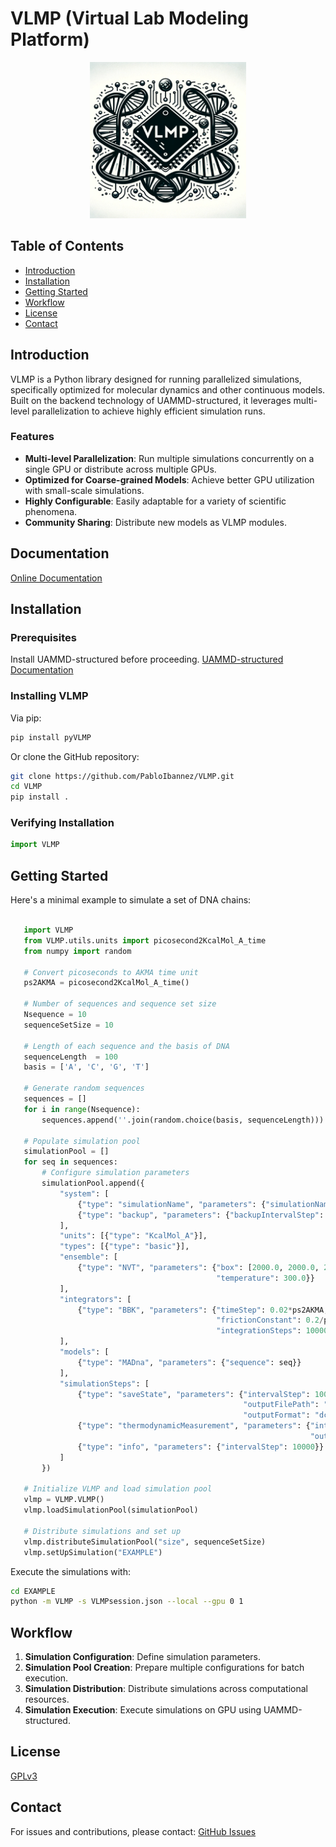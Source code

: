 # VLMP (Virtual Lab Modeling Platform)

<p align="center">
    <img src="https://github.com/PabloIbannez/VLMP/blob/main/docs/_images/logo.png" width="250">  
</p>

## Table of Contents

- [Introduction](#introduction)
- [Installation](#installation)
- [Getting Started](#getting-started)
- [Workflow](#workflow)
- [License](#license)
- [Contact](#contact)

## Introduction

VLMP is a Python library designed for running parallelized simulations, specifically optimized for molecular dynamics and other continuous models. Built on the backend technology of UAMMD-structured, it leverages multi-level parallelization to achieve highly efficient simulation runs.

### Features

- **Multi-level Parallelization**: Run multiple simulations concurrently on a single GPU or distribute across multiple GPUs.
- **Optimized for Coarse-grained Models**: Achieve better GPU utilization with small-scale simulations.
- **Highly Configurable**: Easily adaptable for a variety of scientific phenomena.
- **Community Sharing**: Distribute new models as VLMP modules.

## Documentation

[Online Documentation](https://vlmp.readthedocs.io/en/latest/)

## Installation

### Prerequisites

Install UAMMD-structured before proceeding. [UAMMD-structured Documentation](https://uammd-structured.readthedocs.io/en/latest/)

### Installing VLMP

Via pip:
```bash
pip install pyVLMP
```

Or clone the GitHub repository:

```bash
git clone https://github.com/PabloIbannez/VLMP.git
cd VLMP
pip install .
```

### Verifying Installation

```python
import VLMP
```

## Getting Started

Here's a minimal example to simulate a set of DNA chains:

```python

   import VLMP
   from VLMP.utils.units import picosecond2KcalMol_A_time
   from numpy import random

   # Convert picoseconds to AKMA time unit
   ps2AKMA = picosecond2KcalMol_A_time()

   # Number of sequences and sequence set size
   Nsequence = 10
   sequenceSetSize = 10

   # Length of each sequence and the basis of DNA
   sequenceLength  = 100
   basis = ['A', 'C', 'G', 'T']

   # Generate random sequences
   sequences = []
   for i in range(Nsequence):
       sequences.append(''.join(random.choice(basis, sequenceLength)))

   # Populate simulation pool
   simulationPool = []
   for seq in sequences:
       # Configure simulation parameters
       simulationPool.append({
           "system": [
               {"type": "simulationName", "parameters": {"simulationName": seq}},
               {"type": "backup", "parameters": {"backupIntervalStep": 100000}}
           ],
           "units": [{"type": "KcalMol_A"}],
           "types": [{"type": "basic"}],
           "ensemble": [
               {"type": "NVT", "parameters": {"box": [2000.0, 2000.0, 2000.0],
                                              "temperature": 300.0}}
           ],
           "integrators": [
               {"type": "BBK", "parameters": {"timeStep": 0.02*ps2AKMA,
                                              "frictionConstant": 0.2/ps2AKMA,
                                              "integrationSteps": 1000000}}
           ],
           "models": [
               {"type": "MADna", "parameters": {"sequence": seq}}
           ],
           "simulationSteps": [
               {"type": "saveState", "parameters": {"intervalStep": 10000,
                                                    "outputFilePath": "traj",
                                                    "outputFormat": "dcd"}},
               {"type": "thermodynamicMeasurement", "parameters": {"intervalStep": 10000,
                                                                   "outputFilePath": "thermo.dat"}},
               {"type": "info", "parameters": {"intervalStep": 10000}}
           ]
       })

   # Initialize VLMP and load simulation pool
   vlmp = VLMP.VLMP()
   vlmp.loadSimulationPool(simulationPool)

   # Distribute simulations and set up
   vlmp.distributeSimulationPool("size", sequenceSetSize)
   vlmp.setUpSimulation("EXAMPLE")
```

Execute the simulations with:

```bash
cd EXAMPLE
python -m VLMP -s VLMPsession.json --local --gpu 0 1
```

## Workflow

1. **Simulation Configuration**: Define simulation parameters.
2. **Simulation Pool Creation**: Prepare multiple configurations for batch execution.
3. **Simulation Distribution**: Distribute simulations across computational resources.
4. **Simulation Execution**: Execute simulations on GPU using UAMMD-structured.

## License

[GPLv3](./LICENSE.txt)

## Contact

For issues and contributions, please contact: [GitHub Issues](https://github.com/PabloIbannez/VLMP/issues)

